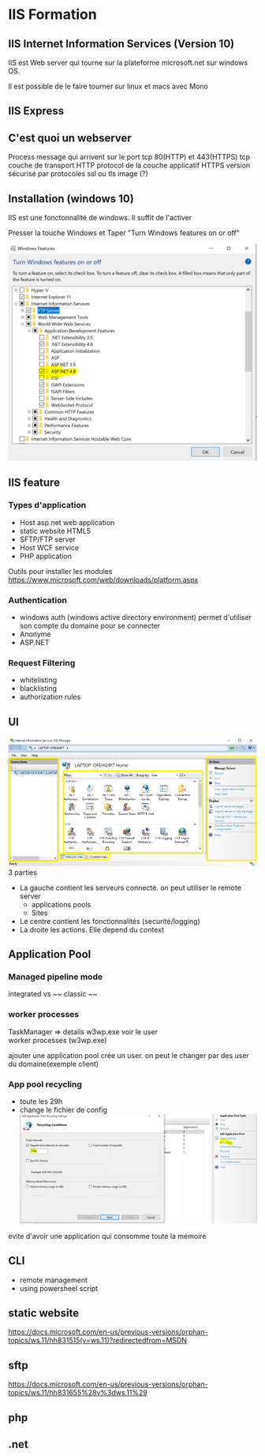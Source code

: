 # IIS Formation

## IIS Internet Information Services (Version 10)
IIS est Web server qui tourne sur la plateforme microsoft.net sur windows OS.

Il est possible de le faire tourner sur linux et macs avec Mono 

## IIS Express


## C'est quoi un webserver
Process message qui arrivent sur le port tcp 80(HTTP) et 443(HTTPS)
tcp couche de transport
HTTP protocol de la couche applicatif 
HTTPS version sécurisé par protocoles ssl ou tls
image (?)

## Installation (windows 10)
IIS est une fonctonnalité de windows. Il suffit de l'activer

Presser la touche Windows et Taper "Turn Windows features on or off"

![alt text](https://github.com/benh009/IISFormation/blob/master/Capture.PNG "Logo Title Text 1")


## IIS feature
### Types d'application
* Host asp.net web application 
* static website HTML5
* SFTP/FTP server 
* Host WCF service
* PHP application

Outils pour installer les modules https://www.microsoft.com/web/downloads/platform.aspx

### Authentication
* windows auth (windows active directory environment) permet d'utiliser son compte du domaine pour se connecter
* Anonyme 
* ASP.NET

### Request Filtering
* whitelisting 
* blacklisting 
* authorization  rules

## UI 
![alt text](https://github.com/benh009/IISFormation/blob/master/iis-web-server-iis-manager-18346.png "Logo Title Text 1")
3 parties
* La gauche contient les serveurs connecté. on peut utiliser le remote server 
    * applications pools
    * Sites
* Le centre contient les fonctionnalités (securité/logging)
* La droite les actions. Elle depend du context

## Application Pool

### Managed pipeline mode
integrated vs ~~ classic ~~

### worker processes
TaskManager => details w3wp.exe voir le user  
worker processes (w3wp.exe) 

ajouter une application pool crée un user. on peut le changer par des user du domaine(exemple client)

### App pool recycling 

* toute les 29h 
* change le fichier de config
![alt text](https://github.com/benh009/IISFormation/blob/master/Capture2.PNG "Logo Title Text 1")


evite d'avoir une application qui consomme toute la mémoire
## CLI 
* remote management
* using powersheel script


## static website
https://docs.microsoft.com/en-us/previous-versions/orphan-topics/ws.11/hh831515(v=ws.11)?redirectedfrom=MSDN

## sftp 
https://docs.microsoft.com/en-us/previous-versions/orphan-topics/ws.11/hh831655%28v%3dws.11%29

## php 

## .net 
